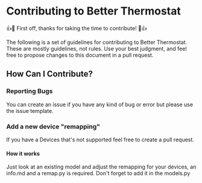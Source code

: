 # Contributing to Better Thermostat

:+1::tada: First off, thanks for taking the time to contribute! :tada::+1:

The following is a set of guidelines for contributing to Better Thermostat. These are mostly guidelines, not rules. Use your best judgment,
and feel free to propose changes to this document in a pull request.

## How Can I Contribute?

### Reporting Bugs

You can create an issue if you have any kind of bug or error but please use the issue template.

### Add a new device "remapping"

If you have a Devices that's not supported feel free to create a pull request.

#### How it works

Just look at an existing model and adjust the remapping for your devices, an info.md and a remap.py is required. Don't forget to add it in
the models.py
